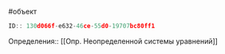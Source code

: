 #объект

```javascript
ID:: 130d066f-e632-46ce-55d0-19707bc80ff1
```

Определения:: [[Опр. Неопределенной системы уравнений]]